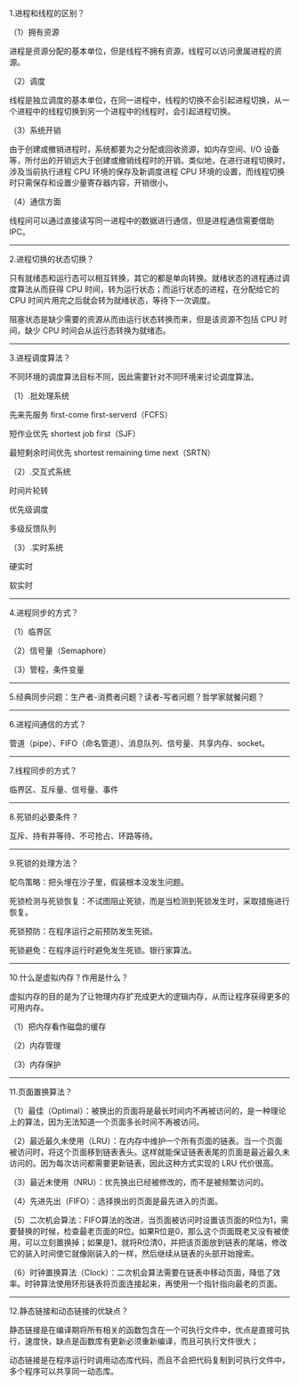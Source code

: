 1.进程和线程的区别？

（1）拥有资源

进程是资源分配的基本单位，但是线程不拥有资源，线程可以访问隶属进程的资源。

（2）调度

线程是独立调度的基本单位，在同一进程中，线程的切换不会引起进程切换，从一个进程中的线程切换到另一个进程中的线程时，会引起进程切换。

（3）系统开销

由于创建或撤销进程时，系统都要为之分配或回收资源，如内存空间、I/O 设备等，所付出的开销远大于创建或撤销线程时的开销。类似地，在进行进程切换时，涉及当前执行进程 CPU 环境的保存及新调度进程 CPU 环境的设置，而线程切换时只需保存和设置少量寄存器内容，开销很小。

（4）通信方面

线程间可以通过直接读写同一进程中的数据进行通信，但是进程通信需要借助 IPC。

-------------------------------------------------------------------
2.进程切换的状态切换？

只有就绪态和运行态可以相互转换，其它的都是单向转换。就绪状态的进程通过调度算法从而获得 CPU 时间，转为运行状态；而运行状态的进程，在分配给它的 CPU 时间片用完之后就会转为就绪状态，等待下一次调度。

阻塞状态是缺少需要的资源从而由运行状态转换而来，但是该资源不包括 CPU 时间，缺少 CPU 时间会从运行态转换为就绪态。

-------------------------------------------------------------------
3.进程调度算法？

不同环境的调度算法目标不同，因此需要针对不同环境来讨论调度算法。

（1）.批处理系统

先来先服务 first-come first-serverd（FCFS）

短作业优先 shortest job first（SJF）

最短剩余时间优先 shortest remaining time next（SRTN）

（2）.交互式系统

时间片轮转

优先级调度

多级反馈队列

（3）.实时系统

硬实时

软实时

-------------------------------------------------------------------
4.进程同步的方式？

（1）临界区

（2）信号量（Semaphore）

（3）管程，条件变量

-------------------------------------------------------------------
5.经典同步问题：生产者-消费者问题？读者-写者问题？哲学家就餐问题？

-------------------------------------------------------------------
6.进程间通信的方式？

管道（pipe）、FIFO（命名管道）、消息队列、信号量、共享内存、socket。

-------------------------------------------------------------------
7.线程同步的方式？

临界区、互斥量、信号量、事件

-------------------------------------------------------------------
8.死锁的必要条件？

互斥、持有并等待、不可抢占、环路等待。

-------------------------------------------------------------------
9.死锁的处理方法？

鸵鸟策略：把头埋在沙子里，假装根本没发生问题。

死锁检测与死锁恢复：不试图阻止死锁，而是当检测到死锁发生时，采取措施进行恢复。

死锁预防：在程序运行之前预防发生死锁。

死锁避免：在程序运行时避免发生死锁。银行家算法。

-------------------------------------------------------------------
10.什么是虚拟内存？作用是什么？

虚拟内存的目的是为了让物理内存扩充成更大的逻辑内存，从而让程序获得更多的可用内存。

（1）把内存看作磁盘的缓存

（2）内存管理

（3）内存保护

-------------------------------------------------------------------
11.页面置换算法？

（1）最佳（Optimal）：被换出的页面将是最长时间内不再被访问的，是一种理论上的算法，因为无法知道一个页面多长时间不再被访问。

（2）最近最久未使用（LRU）：在内存中维护一个所有页面的链表。当一个页面被访问时，将这个页面移到链表表头。这样就能保证链表表尾的页面是最近最久未访问的。因为每次访问都需要更新链表，因此这种方式实现的 LRU 代价很高。

（3）最近未使用（NRU）：优先换出已经被修改的，而不是被频繁访问的。

（4）先进先出（FIFO）：选择换出的页面是最先进入的页面。

（5）二次机会算法：FIFO算法的改进，当页面被访问时设置该页面的R位为1，需要替换的时候，检查最老页面的R位。如果R位是0，那么这个页面既老又没有被使用，可以立刻置换掉；如果是1，就将R位清0，并把该页面放到链表的尾端，修改它的装入时间使它就像刚装入的一样，然后继续从链表的头部开始搜索。

（6）时钟置换算法（Clock）：二次机会算法需要在链表中移动页面，降低了效率。时钟算法使用环形链表将页面连接起来，再使用一个指针指向最老的页面。

-------------------------------------------------------------------
12.静态链接和动态链接的优缺点？

静态链接是在编译期将所有相关的函数包含在一个可执行文件中，优点是直接可执行，速度快，缺点是函数库有更新必须重新编译，而且可执行文件很大；

动态链接是在程序运行时调用动态库代码，而且不会把代码复制到可执行文件中，多个程序可以共享同一动态库。


